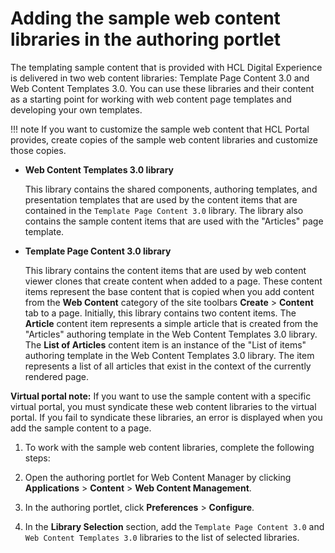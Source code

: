 # Adding the sample web content libraries in the authoring portlet

The templating sample content that is provided with HCL Digital Experience is delivered in two web content libraries: Template Page Content 3.0 and Web Content Templates 3.0. You can use these libraries and their content as a starting point for working with web content page templates and developing your own templates.

!!! note
    If you want to customize the sample web content that HCL Portal provides, create copies of the sample web content libraries and customize those copies.

-   **Web Content Templates 3.0 library**

    This library contains the shared components, authoring templates, and presentation templates that are used by the content items that are contained in the `Template Page Content 3.0` library. The library also contains the sample content items that are used with the "Articles" page template.

-   **Template Page Content 3.0 library**

    This library contains the content items that are used by web content viewer clones that create content when added to a page. These content items represent the base content that is copied when you add content from the **Web Content** category of the site toolbars **Create** \> **Content** tab to a page. Initially, this library contains two content items. The **Article** content item represents a simple article that is created from the "Articles" authoring template in the Web Content Templates 3.0 library. The **List of Articles** content item is an instance of the "List of items" authoring template in the Web Content Templates 3.0 library. The item represents a list of all articles that exist in the context of the currently rendered page.


**Virtual portal note:** If you want to use the sample content with a specific virtual portal, you must syndicate these web content libraries to the virtual portal. If you fail to syndicate these libraries, an error is displayed when you add the sample content to a page.

1.  To work with the sample web content libraries, complete the following steps:
2.  Open the authoring portlet for Web Content Manager by clicking **Applications** \> **Content** \> **Web Content Management**.

3.  In the authoring portlet, click **Preferences** \> **Configure**.

4.  In the **Library Selection** section, add the `Template Page Content 3.0` and `Web Content Templates 3.0` libraries to the list of selected libraries.



